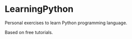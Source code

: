 # LearningPython
Personal exercises to learn Python programming language.

Based on free tutorials.
